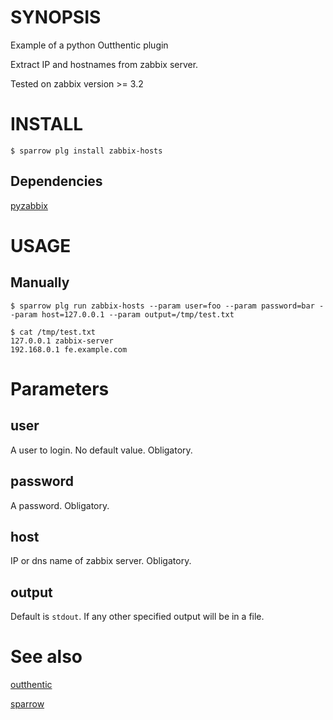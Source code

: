 # SYNOPSIS

Example of a python Outthentic plugin

Extract IP and hostnames from zabbix server. 

Tested on zabbix version >= 3.2

# INSTALL

    $ sparrow plg install zabbix-hosts

## Dependencies
    
[pyzabbix](https://github.com/lukecyca/pyzabbix)

# USAGE

## Manually

    $ sparrow plg run zabbix-hosts --param user=foo --param password=bar --param host=127.0.0.1 --param output=/tmp/test.txt

    $ cat /tmp/test.txt
    127.0.0.1 zabbix-server
    192.168.0.1 fe.example.com

# Parameters

## user

A user to login. No default value. Obligatory.

## password

A password. Obligatory.

## host

IP or dns name of zabbix server. Obligatory.

## output 

Default is `stdout`. If any other specified output will be in a file.

# See also

[outthentic](https://github.com/melezhik/outthentic)

[sparrow](https://github.com/melezhik/sparrow)

